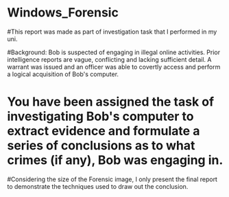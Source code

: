 # Windows_Forensic

#This report was made as part of investigation task that I performed in my uni.

#Background: Bob is suspected of engaging in illegal online activities. Prior intelligence reports are vague, conflicting and lacking sufficient detail. A warrant was issued and an officer was able to covertly access and perform a logical acquisition of Bob's computer. 
# You have been assigned the task of investigating Bob's computer to extract evidence and formulate a series of conclusions as to what crimes (if any), Bob was engaging in.

#Considering the size of the Forensic image, I only present the final report to demonstrate the techniques used to draw out the conclusion.
